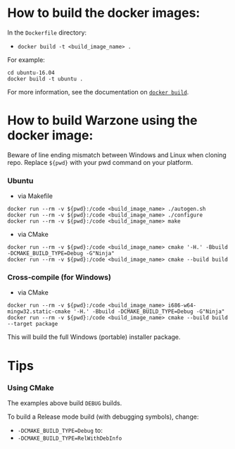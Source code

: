 # How to build the docker images:

In the `Dockerfile` directory:
- `docker build -t <build_image_name> .`

For example:
```
cd ubuntu-16.04
docker build -t ubuntu .
```

For more information, see the documentation on [`docker build`](https://docs.docker.com/engine/reference/commandline/build/).

# How to build Warzone using the docker image:

Beware of line ending mismatch between Windows and Linux when cloning repo.
Replace `${pwd}` with your pwd command on your platform.

### Ubuntu

- via Makefile
```
docker run --rm -v ${pwd}:/code <build_image_name> ./autogen.sh
docker run --rm -v ${pwd}:/code <build_image_name> ./configure
docker run --rm -v ${pwd}:/code <build_image_name> make
```

- via CMake
```
docker run --rm -v ${pwd}:/code <build_image_name> cmake '-H.' -Bbuild -DCMAKE_BUILD_TYPE=Debug -G"Ninja"
docker run --rm -v ${pwd}:/code <build_image_name> cmake --build build
```

### Cross-compile (for Windows)

- via CMake
```
docker run --rm -v ${pwd}:/code <build_image_name> i686-w64-mingw32.static-cmake '-H.' -Bbuild -DCMAKE_BUILD_TYPE=Debug -G"Ninja"
docker run --rm -v ${pwd}:/code <build_image_name> cmake --build build --target package
```
This will build the full Windows (portable) installer package.

# Tips

### Using CMake

The examples above build `DEBUG` builds.

To build a Release mode build (with debugging symbols), change:
- `-DCMAKE_BUILD_TYPE=Debug`
to:
- `-DCMAKE_BUILD_TYPE=RelWithDebInfo`

